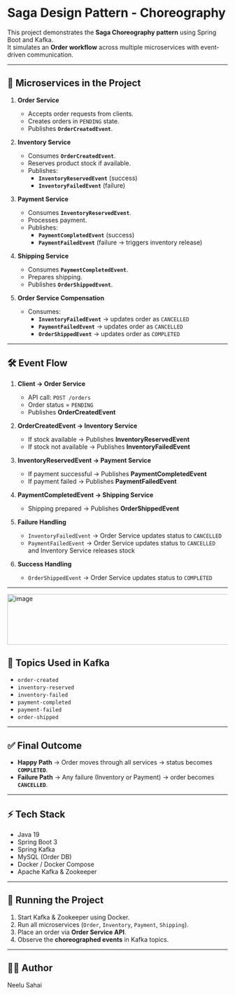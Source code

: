 # Saga Design Pattern - Choreography

This project demonstrates the **Saga Choreography pattern** using Spring Boot and Kafka.  
It simulates an **Order workflow** across multiple microservices with event-driven communication.  

--- 

## 🚀 Microservices in the Project   

1. **Order Service**
   - Accepts order requests from clients.
   - Creates orders in `PENDING` state.
   - Publishes **`OrderCreatedEvent`**.

2. **Inventory Service**
   - Consumes **`OrderCreatedEvent`**.
   - Reserves product stock if available.
   - Publishes:
     - **`InventoryReservedEvent`** (success)  
     - **`InventoryFailedEvent`** (failure)

3. **Payment Service**
   - Consumes **`InventoryReservedEvent`**.
   - Processes payment.
   - Publishes:
     - **`PaymentCompletedEvent`** (success)  
     - **`PaymentFailedEvent`** (failure → triggers inventory release)

4. **Shipping Service**
   - Consumes **`PaymentCompletedEvent`**.
   - Prepares shipping.
   - Publishes **`OrderShippedEvent`**.

5. **Order Service Compensation**
   - Consumes:
     - **`InventoryFailedEvent`** → updates order as `CANCELLED`
     - **`PaymentFailedEvent`** → updates order as `CANCELLED`
     - **`OrderShippedEvent`** → updates order as `COMPLETED`

---

## 🛠 Event Flow

1. **Client → Order Service**
   - API call: `POST /orders`
   - Order status = `PENDING`
   - Publishes **OrderCreatedEvent**

2. **OrderCreatedEvent → Inventory Service**
   - If stock available → Publishes **InventoryReservedEvent**  
   - If stock not available → Publishes **InventoryFailedEvent**

3. **InventoryReservedEvent → Payment Service**
   - If payment successful → Publishes **PaymentCompletedEvent**  
   - If payment failed → Publishes **PaymentFailedEvent**

4. **PaymentCompletedEvent → Shipping Service**
   - Shipping prepared → Publishes **OrderShippedEvent**

5. **Failure Handling**
   - `InventoryFailedEvent` → Order Service updates status to `CANCELLED`
   - `PaymentFailedEvent` → Order Service updates status to `CANCELLED` and Inventory Service releases stock

6. **Success Handling**
   - `OrderShippedEvent` → Order Service updates status to `COMPLETED`

---
<img width="1528" height="116" alt="image" src="https://github.com/user-attachments/assets/9449d6b5-bc14-4215-b0bd-ab2e39557510" />



## 📌 Topics Used in Kafka

- `order-created`
- `inventory-reserved`
- `inventory-failed`
- `payment-completed`
- `payment-failed`
- `order-shipped`

---

## ✅ Final Outcome

- **Happy Path** → Order moves through all services → status becomes **`COMPLETED`**.  
- **Failure Path** → Any failure (Inventory or Payment) → order becomes **`CANCELLED`**.

---

## ⚡ Tech Stack

- Java 19
- Spring Boot 3
- Spring Kafka
- MySQL (Order DB)
- Docker / Docker Compose
- Apache Kafka & Zookeeper

---

## 🔑 Running the Project

1. Start Kafka & Zookeeper using Docker.
2. Run all microservices (`Order`, `Inventory`, `Payment`, `Shipping`).
3. Place an order via **Order Service API**.
4. Observe the **choreographed events** in Kafka topics.


---

## 👨‍💻 Author
Neelu Sahai  
